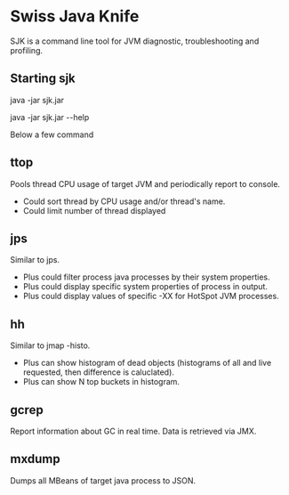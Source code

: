Swiss Java Knife
=========


SJK is a command line tool for JVM diagnostic, troubleshooting and profiling.

Starting sjk
----

java -jar sjk.jar <arguments>

java -jar sjk.jar --help

Below a few command

ttop
----

Pools thread CPU usage of target JVM and periodically report to console.

 - Could sort thread by CPU usage and/or thread's name.
 - Could limit number of thread displayed

jps
----

Similar to jps. 

- Plus could filter process java processes by their system properties.
- Plus could display specific system properties of process in output.
- Plus could display values of specific -XX for HotSpot JVM processes. 

hh
----

Similar to jmap -histo.

- Plus can show histogram of dead objects (histograms of all and live requested, then difference is caluclated).
- Plus can show N top buckets in histogram.

gcrep
-----

Report information about GC in real time. Data is retrieved via JMX.

mxdump
-----

Dumps all MBeans of target java process to JSON.
